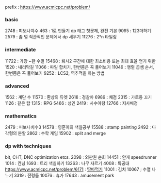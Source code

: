 prefix : https://www.acmicpc.net/problem/

### basic
2748 : 피보나치수
463 : 1로 만들기 dp 태그 첫문제, 완전 기본
9095 : 123더하기
2579 : 좀 덜 직관적인 문제에서 dp 세우기
11276 : 2*n 타일링


### intermediate
11722 : 가장 ~한 수열
15468 : 퇴사2 구간에 대한 최소비용 또는 최대 효율 얻기 위한
1520 : 내리막길
11066 : 파일 합치기, 한번쯤은 꼭 풀어보기
11049 : 행렬 곱셈 순서, 한번쯤은 꼭 풀어보기
9252 : LCS2, 역추적을 하는 방법

### advanced
1562 : 계단 수
11570 : 환상의 듀엣
2618 : 경찰차
6989 : 채점
2315 : 가로등 끄기
1126 : 같은 탑
1315 : RPG
5466 : 성인
2419 : 사수아탕
12766 : 지사배정

### mathematics
2479 : 피보나치수3
14578 : 영훈이의 색칠공부
15588 : stamp painting
2492 : 다각형의 분할
2862 : 수학 게임
15902 : split and merge

### dp with techniques
bit, CHT, DNC optimization etcs.
2098 : 외판원 순회
14451 : 안개 speedrunner
1014 : 컨닝
1693 : 트리 색칠하기
13263 : 나무 자르기
4008 : 특공대
https://www.acmicpc.net/problem/6171 : [땅따먹기](./6171.py)
11001 : 김치
10067 ; 수열 나누기
3319 : 전령들
10076 : 휴가
17643 : amusement park